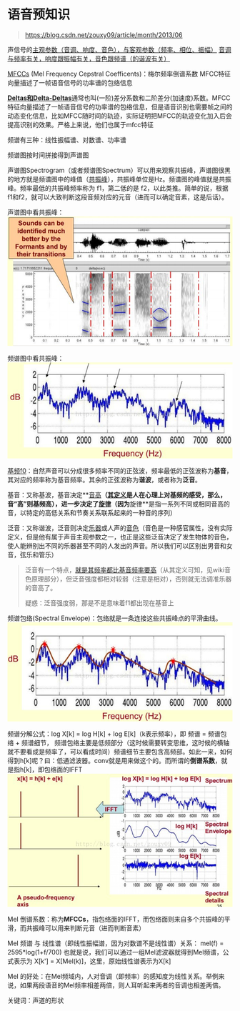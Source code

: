 # 语音预知识

> https://blog.csdn.net/zouxy09/article/month/2013/06

声信号的[主观参数（音调、响度、音色），与客观参数（频率、相位、振幅）](https://zhuanlan.zhihu.com/p/35370527)
[音调与频率有关，响度跟振幅有关，音色跟频谱（的谐波有关）](https://zhidao.baidu.com/question/1766492413819074660.html)

[MFCCs](https://blog.csdn.net/zouxy09/article/details/9156785) (Mel Frequency Cepstral Coefficents)：梅尔频率倒谱系数
MFCC特征向量描述了一帧语音信号的功率谱的包络信息

[**Deltas和Delta-Deltas**](http://fancyerii.github.io/books/mfcc/#deltas%E5%92%8Cdelta-deltas%E7%89%B9%E5%BE%81)通常也叫(一阶)差分系数和二阶差分(加速度)系数。MFCC特征向量描述了一帧语音信号的功率谱的包络信息，但是语音识别也需要帧之间的动态变化信息，比如MFCC随时间的轨迹，实际证明把MFCC的轨迹变化加入后会提高识别的效果。严格上来说，他们也属于mfcc特征

频谱有三种：线性振幅谱、对数谱、功率谱

频谱图按时间拼接得到声谱图

声谱图Spectrogram（或者频谱图Spectrum）可以用来观察共振峰，声谱图很黑的地方就是频谱图中的峰值（[共振峰](https://zh.wikipedia.org/wiki/%E5%85%B1%E6%8C%AF%E5%B3%B0)），共振峰单位是Hz。频谱图的峰值就是共振峰。频率最低的共振峰频率称为 f1，第二低的是 f2，以此类推。简单的说，根据f1和f2，就可以大致判断这段音频对应的元音（进而可以确定音素，这是后话）。

声谱图中看共振峰：
![SpectrogramFormants](SpectrogramFormants.jpeg)

频谱图中看共振峰：
![SpectrumFormants](spectrumFormants.jpeg)



[基频f0](https://zh.wikipedia.org/wiki/%E5%9F%BA%E6%9C%AC%E9%A0%BB%E7%8E%87)：自然声音可以分成很多频率不同的正弦波，频率最低的正弦波称为**基音**，其对应的频率称为基音频率。其余的正弦波称为**谐波**，或者称为**泛音**。

基音：又称基波，基音决定**[音高](https://baike.baidu.com/item/%E9%9F%B3%E9%AB%98)**（[其定义](https://zh.wikipedia.org/zh/%E9%9F%B3%E9%AB%98)是人在心理上对基频的感受，那么，音“高”则基频高），进一步决定了[旋律](https://zh.wikipedia.org/wiki/%E6%97%8B%E5%BE%8B)（因为**旋律**是指一系列不同或相同音高的音，以特定的高低关系和节奏关系联系起来的一种音的序列）

泛音：又称谐波，泛音则决定[乐器](https://zh.wikipedia.org/wiki/乐器)或人声的[音色](https://zh.wikipedia.org/wiki/音色)（音色是一种感官属性，没有实际定义，但是他有属于声音主观参数之一，也正是这些泛音决定了发生物体的音色，使人能辨别出不同的乐器甚至不同的人发出的声音。所以我们可以区别出男音和女音，弦乐和管乐）
> 泛音有一个特点，[就是其频率都比基音频率要高](https://zh.wikipedia.org/wiki/%E9%9F%B3%E8%89%B2)（从其定义可知，见wiki音色原理部分），但泛音强度都相对较弱（注意是相对），否则就无法调准乐器的音高了。
>
> 疑惑：泛音强度弱，那是不是意味着f1都出现在基音上



频谱包络(Spectral Envelope)：包络就是一条连接这些共振峰点的平滑曲线。
![spectralEnvelope](spectralEnvelope.jpeg)



频谱分解公式：log X[k] = log H[k] + log E[k]（k表示频率），即 频谱 = 频谱包络 + 频谱细节，
频谱包络主要是低频部分（这时候需要转变思维，这时候的横轴就不要看成是频率了，可以看成时间）频谱细节主要包含高频部。如此一来，如何得到h[k]呢？曰：低通滤波器。conv就是用来做这个的。而所谓的**倒谱系数**，就是指h[k]，即包络面的IFFT
![spectrogramEquation](spectrogramEquation.jpeg)



Mel 倒谱系数：称为**MFCCs**，指包络面的IFFT，而包络面则来自多个共振峰的平滑，而共振峰可以用来判断元音（进而判断音素）

Mel 频谱 与 线性谱（即线性振幅谱，因为对数谱不是线性谱）关系：
mel(f) = 2595\*log(1+f/700)
也就是说，我们可以通过一组Mel滤波器就得到Mel频谱，公式表示为
X[k'] = X[Mel(k)]，这里，原始线性谱表示为X[k]

Mel 的好处：在Mel频域内，人对音调（即频率）的感知度为线性关系。举例来说，如果两段语音的Mel频率相差两倍，则人耳听起来两者的音调也相差两倍。

关键词：声道的形状
